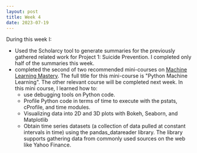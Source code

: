 ```yaml
---
layout: post
title: Week 4
date: 2023-07-19
---
```


During this week I:
* Used the Scholarcy tool to generate summaries for the previously gathered related work for Project 1: Suicide Prevention. I completed only half of the summaries this week.
* completed the second of two recommended mini-courses on [Machine Learning Mastery](https://machinelearningmastery.com/start-here). The full title for this mini-course is "Python Machine Learning". The other relevant course will be completed next week. In this mini course, I learned how to:
    * use debugging tools on Python code.
    * Profile Python code in terms of time to execute with the pstats, cProfile, and time modules.
    * Visualizing data into 2D and 3D plots with Bokeh, Seaborn, and Matplotlib
    * Obtain time series datasets (a collection of data pulled at constant intervals in time) using the pandas_datareader library. The library supports gathering data from commonly used sources on the web like Yahoo Finance.